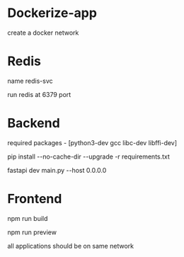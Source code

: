 # Dockerize-app

create a docker network 

# Redis

name redis-svc

run redis at 6379 port

# Backend

required packages - [python3-dev gcc libc-dev libffi-dev]

pip install --no-cache-dir --upgrade -r requirements.txt

fastapi dev main.py --host 0.0.0.0

# Frontend

npm run build

npm run preview

all applications should be on same network
